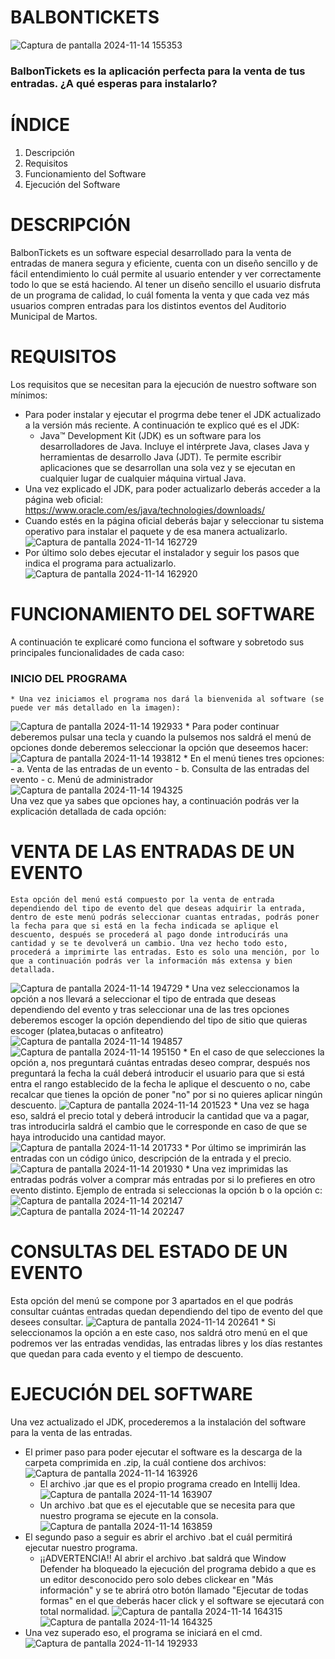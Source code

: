 # BALBONTICKETS
![Captura de pantalla 2024-11-14 155353](https://github.com/user-attachments/assets/54395807-d2bc-4703-9254-d3fbe4f33885)
### BalbonTickets es la aplicación perfecta para la venta de tus entradas. ¿A qué esperas para instalarlo?
# ÍNDICE
1. Descripción
2. Requisitos
3. Funcionamiento del Software
4. Ejecución del Software
# DESCRIPCIÓN
BalbonTickets es un software especial desarrollado para la venta de entradas de manera segura y eficiente, cuenta con un diseño sencillo y de fácil entendimiento lo cuál permite al usuario entender y ver correctamente todo lo que se está haciendo. Al tener un diseño sencillo el usuario disfruta de un programa de calidad, lo cuál fomenta la venta y que cada vez más usuarios compren entradas para los distintos eventos del Auditorio Municipal de Martos.  
# REQUISITOS
Los requisitos que se necesitan para la ejecución de nuestro software son mínimos:
  * Para poder instalar y ejecutar el progrma debe tener el JDK actualizado a la versión más reciente. A continuación te explico qué es el JDK:
    - Java™ Development Kit (JDK) es un software para los desarrolladores de Java. Incluye el intérprete Java, clases Java y herramientas de desarrollo Java (JDT). Te permite escribir aplicaciones que se desarrollan una sola vez y se ejecutan en cualquier lugar de cualquier máquina virtual Java.
  * Una vez explicado el JDK, para poder actualizarlo deberás acceder a la página web oficial: https://www.oracle.com/es/java/technologies/downloads/
  * Cuando estés en la página oficial deberás bajar y seleccionar tu sistema operativo para instalar el paquete y de esa manera actualizarlo.
![Captura de pantalla 2024-11-14 162729](https://github.com/user-attachments/assets/74b6704e-60e6-4178-ae80-d17462e029b3)
  * Por último solo debes ejecutar el instalador y seguir los pasos que indica el programa para actualizarlo.
![Captura de pantalla 2024-11-14 162920](https://github.com/user-attachments/assets/b835e18d-3492-4774-b413-5b33a1f44e4f)
# FUNCIONAMIENTO DEL SOFTWARE
A continuación te explicaré como funciona el software y sobretodo sus principales funcionalidades de cada caso:
### INICIO DEL PROGRAMA
    * Una vez iniciamos el programa nos dará la bienvenida al software (se puede ver más detallado en la imagen):
![Captura de pantalla 2024-11-14 192933](https://github.com/user-attachments/assets/2ff5d793-b358-4e80-99fc-c8034c00e408)
    * Para poder continuar deberemos pulsar una tecla y cuando la pulsemos nos saldrá el menú de opciones donde deberemos seleccionar la opción que deseemos hacer:
![Captura de pantalla 2024-11-14 193812](https://github.com/user-attachments/assets/6f481ca0-4dcf-409f-8015-951ecbdb008e)
    * En el menú tienes tres opciones:
       - a. Venta de las entradas de un evento
       - b. Consulta de las entradas del evento
       - c. Menú de administrador
![Captura de pantalla 2024-11-14 194325](https://github.com/user-attachments/assets/b9132f3a-5ca7-4e52-9033-fc250dc465b7)    
Una vez que ya sabes que opciones hay, a continuación podrás ver la explicación detallada de cada opción:
# VENTA DE LAS ENTRADAS DE UN EVENTO
    Esta opción del menú está compuesto por la venta de entrada dependiendo del tipo de evento del que deseas adquirir la entrada, dentro de este menú podrás seleccionar cuantas entradas, podrás poner la fecha para que si está en la fecha indicada se aplique el descuento, después se procederá al pago donde introducirás una cantidad y se te devolverá un cambio. Una vez hecho todo esto, procederá a imprimirte las entradas. Esto es solo una mención, por lo que a continuación podrás ver la información más extensa y bien detallada.
![Captura de pantalla 2024-11-14 194729](https://github.com/user-attachments/assets/61e36c63-15a1-45a6-923d-6b029315d37b)
    * Una vez seleccionamos la opción a nos llevará a seleccionar el tipo de entrada que deseas dependiendo del evento y tras seleccionar una de las tres opciones deberemos escoger la opción dependiendo del tipo de sitio que quieras escoger (platea,butacas o anfiteatro)
![Captura de pantalla 2024-11-14 194857](https://github.com/user-attachments/assets/9644c6c5-3b16-476e-adeb-85f5d6d8a8d9)
![Captura de pantalla 2024-11-14 195150](https://github.com/user-attachments/assets/95e43586-254a-4789-a53d-25aea25d0132)
    * En el caso de que selecciones la opción a, nos preguntará cuántas entradas deseo comprar, después nos preguntará la fecha la cuál deberá introducir el usuario para que si está entra el rango establecido de la fecha le aplique el descuento o no, cabe recalcar que tienes la opción de poner "no" por si no quieres aplicar ningún descuento. 
![Captura de pantalla 2024-11-14 201523](https://github.com/user-attachments/assets/f3fa96b9-e334-4d52-88f8-e0394c9b4e3c)
    * Una vez se haga eso, saldrá el precio total y deberá introducir la cantidad que va a pagar, tras introducirla saldrá el cambio que le corresponde en caso de que se haya introducido una cantidad mayor.
![Captura de pantalla 2024-11-14 201733](https://github.com/user-attachments/assets/c8f72d25-6f44-4360-a154-2e411657348a)
    * Por último se imprimirán las entradas con un código único, descripción de la entrada y el precio.
![Captura de pantalla 2024-11-14 201930](https://github.com/user-attachments/assets/0e07af10-8b35-44bc-9300-dc42901b146f)
    * Una vez imprimidas las entradas podrás volver a comprar más entradas por si lo prefieres en otro evento distinto. Ejemplo de entrada si seleccionas la opción b o la opción c:
![Captura de pantalla 2024-11-14 202147](https://github.com/user-attachments/assets/66cb141e-dc4e-4af7-97e1-258bcc990295)
![Captura de pantalla 2024-11-14 202247](https://github.com/user-attachments/assets/7ab8a8e2-87c0-44eb-8cb5-4b2062692091)
# CONSULTAS DEL ESTADO DE UN EVENTO
Esta opción del menú se compone por 3 apartados en el que podrás consultar cuántas entradas quedan dependiendo del tipo de evento del que desees consultar.
![Captura de pantalla 2024-11-14 202641](https://github.com/user-attachments/assets/35e4ae2f-50db-40cb-9f11-e8e90f1ac95e)
    * Si seleccionamos la opción a en este caso, nos saldrá otro menú en el que podremos ver las entradas vendidas, las entradas libres y los días restantes que quedan para cada evento y el tiempo de descuento.
    
    
# EJECUCIÓN DEL SOFTWARE
Una vez actualizado el JDK, procederemos a la instalación del software para la venta de las entradas.
  * El primer paso para poder ejecutar el software es la descarga de la carpeta comprimida en .zip, la cuál contiene dos archivos:
![Captura de pantalla 2024-11-14 163926](https://github.com/user-attachments/assets/9487d153-0850-46de-b117-987da0a8ad0c)
    - El archivo .jar que es el propio programa creado en Intellij Idea.
![Captura de pantalla 2024-11-14 163907](https://github.com/user-attachments/assets/0b3316ea-25f3-40e4-93f3-ada8e308bd11)
    - Un archivo .bat que es el ejecutable que se necesita para que nuestro programa se ejecute en la consola.
![Captura de pantalla 2024-11-14 163859](https://github.com/user-attachments/assets/2ed11838-1c46-4802-97d1-e4d92b9d6865)
  * El segundo paso a seguir es abrir el archivo .bat el cuál permitirá ejecutar nuestro programa.
    - ¡¡ADVERTENCIA!! Al abrir el archivo .bat saldrá que Window Defender ha bloqueado la ejecución del programa debido a que es un editor desconocido pero solo debes clickear en "Más información" y se te abrirá otro botón llamado "Ejecutar de todas formas" en el que deberás hacer click y el software se ejecutará con total normalidad.
![Captura de pantalla 2024-11-14 164315](https://github.com/user-attachments/assets/7a9b09eb-8e3a-4aad-8f8a-07d5039bc604)
![Captura de pantalla 2024-11-14 164325](https://github.com/user-attachments/assets/732da5bd-d25b-4831-bf3e-51ff50fa7964)
  * Una vez superado eso, el programa se iniciará en el cmd.
![Captura de pantalla 2024-11-14 192933](https://github.com/user-attachments/assets/7fe5f6e0-00d9-4f7c-b445-2fda208c7d89)







